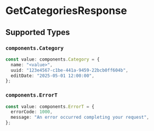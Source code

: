 # GetCategoriesResponse


## Supported Types

### `components.Category`

```typescript
const value: components.Category = {
  name: "<value>",
  uuid: "123e4567-c1be-441a-9459-22bcb0ff604b",
  editDate: "2025-05-01 12:00:00",
};
```

### `components.ErrorT`

```typescript
const value: components.ErrorT = {
  errorCode: 1000,
  message: "An error occurred completing your request",
};
```

